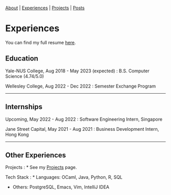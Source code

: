 [About]({{site.baseurl}}/about.html) \| 
[Experiences]({{site.baseurl}}/experiences.html) \| 
[Projects]({{site.baseurl}}/projects.html) \| 
[Posts]({{site.baseurl}}/posts.html)

# Experiences
You can find my full resume [here]({{site.baseurl}}/assets/docs/Wandan_Linda_Li_Resume.pdf).

## Education

Yale-NUS College, Aug 2018 - May 2023 (expected)
: B.S. Computer Science (4.74/5.0)

Wellesley College, Aug 2022 - Dec 2022
: Semester Exchange Program

-----------
## Internships
Upcoming, May 2022 - Aug 2022
: Software Engineering Intern, Singapore

Jane Street Capital, May 2021 - Aug 2021
: Business Development Intern, Hong Kong

-----------
## Other Experiences
Projects
: * See my [Projects]({{site.baseurl}}/projects.html) page.

Tech Stack
: * Languages: OCaml, Java, Python, R, SQL
  * Others: PostgreSQL, Emacs, Vim, IntelliJ IDEA